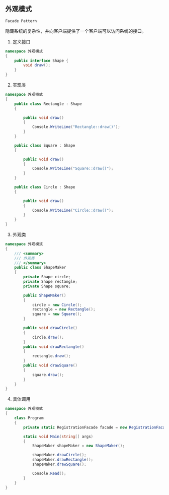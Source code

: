 ## 外观模式

```Facade Pattern```

隐藏系统的复杂性，并向客户端提供了一个客户端可以访问系统的接口。

1. 定义接口

```c#
namespace 外观模式
{
    public interface Shape {
        void draw();
    }
}


```

2. 实现类

```c#
namespace 外观模式
{
    public class Rectangle : Shape
    {

        public void draw()
        {
            Console.WriteLine("Rectangle::draw()");
        }
    }

    public class Square : Shape
    {

        public void draw()
        {
            Console.WriteLine("Square::draw()");
        }
    }

    public class Circle : Shape
    {

        public void draw()
        {
            Console.WriteLine("Circle::draw()");
        }
    }
}

```

3. 外观类

```c#
namespace 外观模式
{
    /// <summary>
    /// 外观类
    /// </summary>
    public class ShapeMaker
    {
        private Shape circle;
        private Shape rectangle;
        private Shape square;

        public ShapeMaker()
        {
            circle = new Circle();
            rectangle = new Rectangle();
            square = new Square();
        }

        public void drawCircle()
        {
            circle.draw();
        }
        public void drawRectangle()
        {
            rectangle.draw();
        }
        public void drawSquare()
        {
            square.draw();
        }
    }
}

```

4. 具体调用

```c#
namespace 外观模式
{
    class Program
    {
        private static RegistrationFacade facade = new RegistrationFacade();

        static void Main(string[] args)
        {
            ShapeMaker shapeMaker = new ShapeMaker();

            shapeMaker.drawCircle();
            shapeMaker.drawRectangle();
            shapeMaker.drawSquare();

            Console.Read();
        }
    }
}

```

